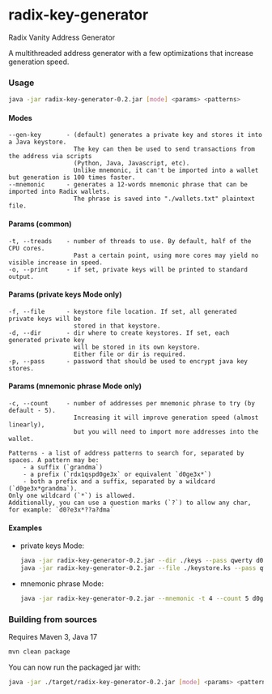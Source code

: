 # radix-key-generator
Radix Vanity Address Generator

A multithreaded address generator with a few optimizations that increase generation speed.

### Usage
```bash
java -jar radix-key-generator-0.2.jar [mode] <params> <patterns>
```
#### Modes
    --gen-key       - (default) generates a private key and stores it into a Java keystore.
                      The key can then be used to send transactions from the address via scripts
                      (Python, Java, Javascript, etc).
                      Unlike mnemonic, it can't be imported into a wallet but generation is 100 times faster.
    --mnemonic      - generates a 12-words mnemonic phrase that can be imported into Radix wallets.
                      The phrase is saved into "./wallets.txt" plaintext file.

#### Params (common)
    -t, --treads    - number of threads to use. By default, half of the CPU cores.
                      Past a certain point, using more cores may yield no visible increase in speed.
    -o, --print     - if set, private keys will be printed to standard output.

#### Params (private keys Mode only)
    -f, --file      - keystore file location. If set, all generated private keys will be
                      stored in that keystore.
    -d, --dir       - dir where to create keystores. If set, each generated private key
                      will be stored in its own keystore.
                      Either file or dir is required.
    -p, --pass      - password that should be used to encrypt java key stores.

#### Params (mnemonic phrase Mode only)
    -c, --count     - number of addresses per mnemonic phrase to try (by default - 5).
                      Increasing it will improve generation speed (almost linearly),
                      but you will need to import more addresses into the wallet.

    Patterns - a list of address patterns to search for, separated by spaces. A pattern may be:
        - a suffix (`grandma`)
        - a prefix (`rdx1qspd0ge3x` or equivalent `d0ge3x*`)
        - both a prefix and a suffix, separated by a wildcard (`d0ge3x*grandma`).
    Only one wildcard (`*`) is allowed.
    Additionally, you can use a question marks (`?`) to allow any char, for example: `d0?e3x*??a?dma`
                                
#### Examples
- private keys Mode:
    ```bash
    java -jar radix-key-generator-0.2.jar --dir ./keys --pass qwerty d0ge3x* *d0ge3x grandma
    java -jar radix-key-generator-0.2.jar --file ./keystore.ks --pass qwerty -t 1 --print d0ge3x* *d0ge3x grandma
    ```
- mnemonic phrase Mode:
    ```bash
    java -jar radix-key-generator-0.2.jar --mnemonic -t 4 --count 5 d0ge3x* *d0ge3x grandma
    ```


### Building from sources
Requires Maven 3, Java 17

```bash
mvn clean package
```

You can now run the packaged jar with:
```bash
java -jar ./target/radix-key-generator-0.2.jar [mode] <params> <patterns>
```
